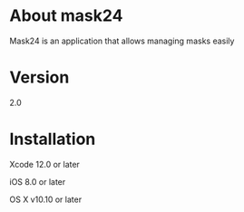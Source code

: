 # About mask24
Mask24 is an application that allows managing masks easily

# Version
2.0

# Installation
Xcode 12.0 or later

iOS 8.0 or later

OS X v10.10 or later


